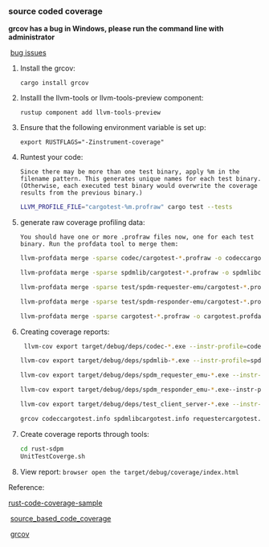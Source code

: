 ### source coded coverage

**grcov has a bug in Windows, please run the command line with administrator**

​	[bug issues](https://github.com/mozilla/grcov/issues/561)

1. Install the grcov:

   `cargo install grcov`

2. Installl the llvm-tools or llvm-tools-preview component:

   `rustup component add llvm-tools-preview`

3. Ensure that the following environment variable is set up:

    `export RUSTFLAGS="-Zinstrument-coverage"`

4. Runtest your code:

   `Since there may be more than one test binary, apply %m in the filename pattern. This generates unique names for each test binary. (Otherwise, each executed test binary would overwrite the coverage results from the previous binary.)`             
   ```bash
   LLVM_PROFILE_FILE="cargotest-%m.profraw" cargo test --tests
   ```

5. generate raw coverage profiling data:

   `You should have one or more .profraw files now, one for each test binary. Run the profdata tool to merge them:`
   ```bash
   llvm-profdata merge -sparse codec/cargotest-*.profraw -o codeccargotest.profdata

   llvm-profdata merge -sparse spdmlib/cargotest-*.profraw -o spdmlibcargotest.profdata

   llvm-profdata merge -sparse test/spdm-requester-emu/cargotest-*.profraw -o requestercargotest.profdata

   llvm-profdata merge -sparse test/spdm-responder-emu/cargotest-*.profraw -o respondercargotest.profdata
   
   llvm-profdata merge -sparse cargotest-*.profraw -o cargotest.profdata
   ```

6. Creating coverage reports:

   ```bash
    llvm-cov export target/debug/deps/codec-*.exe --instr-profile=codeccargotest.profdata --format=lcov > codeccargotest.info

   llvm-cov export target/debug/deps/spdmlib-*.exe --instr-profile=spdmlibcargotest.profdata --format=lcov > spdmlibcargotest.info

   llvm-cov export target/debug/deps/spdm_requester_emu-*.exe --instr-profile=requestercargotest.profdata --format=lcov > requestercargotest.info

   llvm-cov export target/debug/deps/spdm_responder_emu-*.exe--instr-profile=respondercargotest.profdata --format=lcov > respondercargotest.info
   
   llvm-cov export target/debug/deps/test_client_server-*.exe --instr-profile=cargotest.profdata --format=lcov > cargotest.info
   
   grcov codeccargotest.info spdmlibcargotest.info requestercargotest.info respondercargotest.info cargotest.info -s . --binary-path ./target/debug/ -t html --branch --ignore-not-existing -o ./target/debug/coverage/
   ```

7. Create coverage reports through tools:
   ```bash
   cd rust-sdpm
   UnitTestCoverge.sh
   ```
   
8. View report:
`browser open the target/debug/coverage/index.html`

Reference:

​[rust-code-coverage-sample](https://github.com/marco-c/rust-code-coverage-sample)

​	[source_based_code_coverage](https://doc.rust-lang.org/beta/unstable-book/compiler-flags/source-based-code-coverage.html#running-the-instrumented-binary-to-generate-raw-coverage-profiling-data)

​	[grcov](https://github.com/mozilla/grcov)

